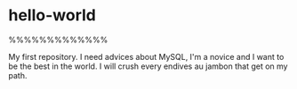 # hello-world
%%%%%%%%%%%%%

My first repository.
I need advices about MySQL, I'm a novice and I want to be the best in the world.
I will crush every endives au jambon that get on my path.
